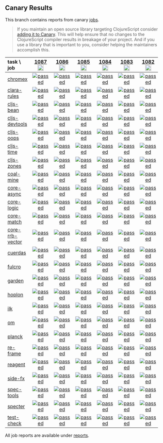 ## Canary Results

This branch contains reports from canary [jobs](https://github.com/cljs-oss/canary/tree/jobs).

> If you maintain an open source library targeting ClojureScript consider [adding it to Canary](https://github.com/cljs-oss/canary/tree/master#how-to-participate). This will help ensure that no changes to the ClojureScript compiler results in breakage of your project. And if you use a library that is important to you, consider helping the maintainers accomplish this.

[//]: # (begin_overview_table)

| task \ job | <a href="reports/2019/09/03/job-001087-1.10.572-b38ded99" title="job #1087&#xA;&#xA;job&#xA;&#xA;requested by BinaryAge Bot (@babot) on 2019-09-03T06:00:08Z">1087<br/><img width=20 height=20 src="https://avatars0.githubusercontent.com/u/1476765?v=4&s=60"></a> | <a href="reports/2019/09/02/job-001086-1.10.572-b38ded99" title="job #1086&#xA;&#xA;job&#xA;&#xA;requested by BinaryAge Bot (@babot) on 2019-09-02T06:00:10Z">1086<br/><img width=20 height=20 src="https://avatars0.githubusercontent.com/u/1476765?v=4&s=60"></a> | <a href="reports/2019/09/01/job-001085-1.10.572-b38ded99" title="job #1085&#xA;&#xA;job&#xA;&#xA;requested by BinaryAge Bot (@babot) on 2019-09-01T06:00:10Z">1085<br/><img width=20 height=20 src="https://avatars0.githubusercontent.com/u/1476765?v=4&s=60"></a> | <a href="reports/2019/08/31/job-001084-1.10.572-b38ded99" title="job #1084&#xA;&#xA;job&#xA;&#xA;requested by BinaryAge Bot (@babot) on 2019-08-31T06:00:09Z">1084<br/><img width=20 height=20 src="https://avatars0.githubusercontent.com/u/1476765?v=4&s=60"></a> | <a href="reports/2019/08/30/job-001083-1.10.572-b38ded99" title="job #1083&#xA;&#xA;job&#xA;&#xA;requested by BinaryAge Bot (@babot) on 2019-08-30T06:00:09Z">1083<br/><img width=20 height=20 src="https://avatars0.githubusercontent.com/u/1476765?v=4&s=60"></a> | <a href="reports/2019/08/29/job-001082-1.10.572-b38ded99" title="job #1082&#xA;&#xA;job&#xA;&#xA;requested by BinaryAge Bot (@babot) on 2019-08-29T06:00:10Z">1082<br/><img width=20 height=20 src="https://avatars0.githubusercontent.com/u/1476765?v=4&s=60"></a> | <a href="reports/2019/08/28/job-001081-1.10.572-b38ded99" title="job #1081&#xA;&#xA;job&#xA;&#xA;requested by BinaryAge Bot (@babot) on 2019-08-28T06:00:09Z">1081<br/><img width=20 height=20 src="https://avatars0.githubusercontent.com/u/1476765?v=4&s=60"></a> | <a href="reports/2019/08/27/job-001080-1.10.572-b38ded99" title="job #1080&#xA;&#xA;job&#xA;&#xA;requested by BinaryAge Bot (@babot) on 2019-08-27T06:00:10Z">1080<br/><img width=20 height=20 src="https://avatars0.githubusercontent.com/u/1476765?v=4&s=60"></a> | <a href="reports/2019/08/26/job-001079-1.10.572-b38ded99" title="job #1079&#xA;&#xA;job&#xA;&#xA;requested by BinaryAge Bot (@babot) on 2019-08-26T06:00:10Z">1079<br/><img width=20 height=20 src="https://avatars0.githubusercontent.com/u/1476765?v=4&s=60"></a> | <a href="reports/2019/08/25/job-001078-1.10.572-b38ded99" title="job #1078&#xA;&#xA;job&#xA;&#xA;requested by BinaryAge Bot (@babot) on 2019-08-25T06:00:08Z">1078<br/><img width=20 height=20 src="https://avatars0.githubusercontent.com/u/1476765?v=4&s=60"></a> |
| :--- | :---: | :---: | :---: | :---: | :---: | :---: | :---: | :---: | :---: | :---: |
| [chromex](https://github.com/binaryage/chromex) | <a href="reports/2019/09/03/job-001087-1.10.572-b38ded99#-chromex"><img title="passed" src="http://box.binaryage.com/s-passed.svg"><a> | <a href="reports/2019/09/02/job-001086-1.10.572-b38ded99#-chromex"><img title="passed" src="http://box.binaryage.com/s-passed.svg"><a> | <a href="reports/2019/09/01/job-001085-1.10.572-b38ded99#-chromex"><img title="passed" src="http://box.binaryage.com/s-passed.svg"><a> | <a href="reports/2019/08/31/job-001084-1.10.572-b38ded99#-chromex"><img title="passed" src="http://box.binaryage.com/s-passed.svg"><a> | <a href="reports/2019/08/30/job-001083-1.10.572-b38ded99#-chromex"><img title="passed" src="http://box.binaryage.com/s-passed.svg"><a> | <a href="reports/2019/08/29/job-001082-1.10.572-b38ded99#-chromex"><img title="passed" src="http://box.binaryage.com/s-passed.svg"><a> | <a href="reports/2019/08/28/job-001081-1.10.572-b38ded99#-chromex"><img title="passed" src="http://box.binaryage.com/s-passed.svg"><a> | <a href="reports/2019/08/27/job-001080-1.10.572-b38ded99#-chromex"><img title="passed" src="http://box.binaryage.com/s-passed.svg"><a> | <a href="reports/2019/08/26/job-001079-1.10.572-b38ded99#-chromex"><img title="passed" src="http://box.binaryage.com/s-passed.svg"><a> | <a href="reports/2019/08/25/job-001078-1.10.572-b38ded99#-chromex"><img title="passed" src="http://box.binaryage.com/s-passed.svg"><a> |
| [clara-rules](https://github.com/cerner/clara-rules) | <a href="reports/2019/09/03/job-001087-1.10.572-b38ded99#-clara-rules"><img title="passed" src="http://box.binaryage.com/s-passed.svg"><a> | <a href="reports/2019/09/02/job-001086-1.10.572-b38ded99#-clara-rules"><img title="passed" src="http://box.binaryage.com/s-passed.svg"><a> | <a href="reports/2019/09/01/job-001085-1.10.572-b38ded99#-clara-rules"><img title="passed" src="http://box.binaryage.com/s-passed.svg"><a> | <a href="reports/2019/08/31/job-001084-1.10.572-b38ded99#-clara-rules"><img title="passed" src="http://box.binaryage.com/s-passed.svg"><a> | <a href="reports/2019/08/30/job-001083-1.10.572-b38ded99#-clara-rules"><img title="passed" src="http://box.binaryage.com/s-passed.svg"><a> | <a href="reports/2019/08/29/job-001082-1.10.572-b38ded99#-clara-rules"><img title="passed" src="http://box.binaryage.com/s-passed.svg"><a> | <a href="reports/2019/08/28/job-001081-1.10.572-b38ded99#-clara-rules"><img title="passed" src="http://box.binaryage.com/s-passed.svg"><a> | <a href="reports/2019/08/27/job-001080-1.10.572-b38ded99#-clara-rules"><img title="passed" src="http://box.binaryage.com/s-passed.svg"><a> | <a href="reports/2019/08/26/job-001079-1.10.572-b38ded99#-clara-rules"><img title="passed" src="http://box.binaryage.com/s-passed.svg"><a> | <a href="reports/2019/08/25/job-001078-1.10.572-b38ded99#-clara-rules"><img title="passed" src="http://box.binaryage.com/s-passed.svg"><a> |
| [cljs-bean](https://github.com/mfikes/cljs-bean) | <a href="reports/2019/09/03/job-001087-1.10.572-b38ded99#-cljs-bean"><img title="passed" src="http://box.binaryage.com/s-passed.svg"><a> | <a href="reports/2019/09/02/job-001086-1.10.572-b38ded99#-cljs-bean"><img title="passed" src="http://box.binaryage.com/s-passed.svg"><a> | <a href="reports/2019/09/01/job-001085-1.10.572-b38ded99#-cljs-bean"><img title="passed" src="http://box.binaryage.com/s-passed.svg"><a> | <a href="reports/2019/08/31/job-001084-1.10.572-b38ded99#-cljs-bean"><img title="passed" src="http://box.binaryage.com/s-passed.svg"><a> | <a href="reports/2019/08/30/job-001083-1.10.572-b38ded99#-cljs-bean"><img title="passed" src="http://box.binaryage.com/s-passed.svg"><a> | <a href="reports/2019/08/29/job-001082-1.10.572-b38ded99#-cljs-bean"><img title="passed" src="http://box.binaryage.com/s-passed.svg"><a> | <a href="reports/2019/08/28/job-001081-1.10.572-b38ded99#-cljs-bean"><img title="passed" src="http://box.binaryage.com/s-passed.svg"><a> | <a href="reports/2019/08/27/job-001080-1.10.572-b38ded99#-cljs-bean"><img title="passed" src="http://box.binaryage.com/s-passed.svg"><a> | <a href="reports/2019/08/26/job-001079-1.10.572-b38ded99#-cljs-bean"><img title="passed" src="http://box.binaryage.com/s-passed.svg"><a> | <a href="reports/2019/08/25/job-001078-1.10.572-b38ded99#-cljs-bean"><img title="passed" src="http://box.binaryage.com/s-passed.svg"><a> |
| [cljs-devtools](https://github.com/binaryage/cljs-devtools) | <a href="reports/2019/09/03/job-001087-1.10.572-b38ded99#-cljs-devtools"><img title="passed" src="http://box.binaryage.com/s-passed.svg"><a> | <a href="reports/2019/09/02/job-001086-1.10.572-b38ded99#-cljs-devtools"><img title="passed" src="http://box.binaryage.com/s-passed.svg"><a> | <a href="reports/2019/09/01/job-001085-1.10.572-b38ded99#-cljs-devtools"><img title="passed" src="http://box.binaryage.com/s-passed.svg"><a> | <a href="reports/2019/08/31/job-001084-1.10.572-b38ded99#-cljs-devtools"><img title="passed" src="http://box.binaryage.com/s-passed.svg"><a> | <a href="reports/2019/08/30/job-001083-1.10.572-b38ded99#-cljs-devtools"><img title="passed" src="http://box.binaryage.com/s-passed.svg"><a> | <a href="reports/2019/08/29/job-001082-1.10.572-b38ded99#-cljs-devtools"><img title="passed" src="http://box.binaryage.com/s-passed.svg"><a> | <a href="reports/2019/08/28/job-001081-1.10.572-b38ded99#-cljs-devtools"><img title="passed" src="http://box.binaryage.com/s-passed.svg"><a> | <a href="reports/2019/08/27/job-001080-1.10.572-b38ded99#-cljs-devtools"><img title="passed" src="http://box.binaryage.com/s-passed.svg"><a> | <a href="reports/2019/08/26/job-001079-1.10.572-b38ded99#-cljs-devtools"><img title="passed" src="http://box.binaryage.com/s-passed.svg"><a> | <a href="reports/2019/08/25/job-001078-1.10.572-b38ded99#-cljs-devtools"><img title="passed" src="http://box.binaryage.com/s-passed.svg"><a> |
| [cljs-oops](https://github.com/binaryage/cljs-oops) | <a href="reports/2019/09/03/job-001087-1.10.572-b38ded99#-cljs-oops"><img title="passed" src="http://box.binaryage.com/s-passed.svg"><a> | <a href="reports/2019/09/02/job-001086-1.10.572-b38ded99#-cljs-oops"><img title="passed" src="http://box.binaryage.com/s-passed.svg"><a> | <a href="reports/2019/09/01/job-001085-1.10.572-b38ded99#-cljs-oops"><img title="passed" src="http://box.binaryage.com/s-passed.svg"><a> | <a href="reports/2019/08/31/job-001084-1.10.572-b38ded99#-cljs-oops"><img title="passed" src="http://box.binaryage.com/s-passed.svg"><a> | <a href="reports/2019/08/30/job-001083-1.10.572-b38ded99#-cljs-oops"><img title="passed" src="http://box.binaryage.com/s-passed.svg"><a> | <a href="reports/2019/08/29/job-001082-1.10.572-b38ded99#-cljs-oops"><img title="passed" src="http://box.binaryage.com/s-passed.svg"><a> | <a href="reports/2019/08/28/job-001081-1.10.572-b38ded99#-cljs-oops"><img title="passed" src="http://box.binaryage.com/s-passed.svg"><a> | <a href="reports/2019/08/27/job-001080-1.10.572-b38ded99#-cljs-oops"><img title="passed" src="http://box.binaryage.com/s-passed.svg"><a> | <a href="reports/2019/08/26/job-001079-1.10.572-b38ded99#-cljs-oops"><img title="passed" src="http://box.binaryage.com/s-passed.svg"><a> | <a href="reports/2019/08/25/job-001078-1.10.572-b38ded99#-cljs-oops"><img title="passed" src="http://box.binaryage.com/s-passed.svg"><a> |
| [cljs-time](https://github.com/andrewmcveigh/cljs-time) | <a href="reports/2019/09/03/job-001087-1.10.572-b38ded99#-cljs-time"><img title="passed" src="http://box.binaryage.com/s-passed.svg"><a> | <a href="reports/2019/09/02/job-001086-1.10.572-b38ded99#-cljs-time"><img title="passed" src="http://box.binaryage.com/s-passed.svg"><a> | <a href="reports/2019/09/01/job-001085-1.10.572-b38ded99#-cljs-time"><img title="passed" src="http://box.binaryage.com/s-passed.svg"><a> | <a href="reports/2019/08/31/job-001084-1.10.572-b38ded99#-cljs-time"><img title="passed" src="http://box.binaryage.com/s-passed.svg"><a> | <a href="reports/2019/08/30/job-001083-1.10.572-b38ded99#-cljs-time"><img title="passed" src="http://box.binaryage.com/s-passed.svg"><a> | <a href="reports/2019/08/29/job-001082-1.10.572-b38ded99#-cljs-time"><img title="passed" src="http://box.binaryage.com/s-passed.svg"><a> | <a href="reports/2019/08/28/job-001081-1.10.572-b38ded99#-cljs-time"><img title="passed" src="http://box.binaryage.com/s-passed.svg"><a> | <a href="reports/2019/08/27/job-001080-1.10.572-b38ded99#-cljs-time"><img title="passed" src="http://box.binaryage.com/s-passed.svg"><a> | <a href="reports/2019/08/26/job-001079-1.10.572-b38ded99#-cljs-time"><img title="passed" src="http://box.binaryage.com/s-passed.svg"><a> | <a href="reports/2019/08/25/job-001078-1.10.572-b38ded99#-cljs-time"><img title="passed" src="http://box.binaryage.com/s-passed.svg"><a> |
| [cljs-zones](https://github.com/binaryage/cljs-zones) | <a href="reports/2019/09/03/job-001087-1.10.572-b38ded99#-cljs-zones"><img title="passed" src="http://box.binaryage.com/s-passed.svg"><a> | <a href="reports/2019/09/02/job-001086-1.10.572-b38ded99#-cljs-zones"><img title="passed" src="http://box.binaryage.com/s-passed.svg"><a> | <a href="reports/2019/09/01/job-001085-1.10.572-b38ded99#-cljs-zones"><img title="passed" src="http://box.binaryage.com/s-passed.svg"><a> | <a href="reports/2019/08/31/job-001084-1.10.572-b38ded99#-cljs-zones"><img title="passed" src="http://box.binaryage.com/s-passed.svg"><a> | <a href="reports/2019/08/30/job-001083-1.10.572-b38ded99#-cljs-zones"><img title="passed" src="http://box.binaryage.com/s-passed.svg"><a> | <a href="reports/2019/08/29/job-001082-1.10.572-b38ded99#-cljs-zones"><img title="passed" src="http://box.binaryage.com/s-passed.svg"><a> | <a href="reports/2019/08/28/job-001081-1.10.572-b38ded99#-cljs-zones"><img title="passed" src="http://box.binaryage.com/s-passed.svg"><a> | <a href="reports/2019/08/27/job-001080-1.10.572-b38ded99#-cljs-zones"><img title="passed" src="http://box.binaryage.com/s-passed.svg"><a> | <a href="reports/2019/08/26/job-001079-1.10.572-b38ded99#-cljs-zones"><img title="passed" src="http://box.binaryage.com/s-passed.svg"><a> | <a href="reports/2019/08/25/job-001078-1.10.572-b38ded99#-cljs-zones"><img title="passed" src="http://box.binaryage.com/s-passed.svg"><a> |
| [coal-mine](https://github.com/mfikes/coal-mine) | <a href="reports/2019/09/03/job-001087-1.10.572-b38ded99#-coal-mine"><img title="passed" src="http://box.binaryage.com/s-passed.svg"><a> | <a href="reports/2019/09/02/job-001086-1.10.572-b38ded99#-coal-mine"><img title="passed" src="http://box.binaryage.com/s-passed.svg"><a> | <a href="reports/2019/09/01/job-001085-1.10.572-b38ded99#-coal-mine"><img title="passed" src="http://box.binaryage.com/s-passed.svg"><a> | <a href="reports/2019/08/31/job-001084-1.10.572-b38ded99#-coal-mine"><img title="passed" src="http://box.binaryage.com/s-passed.svg"><a> | <a href="reports/2019/08/30/job-001083-1.10.572-b38ded99#-coal-mine"><img title="passed" src="http://box.binaryage.com/s-passed.svg"><a> | <a href="reports/2019/08/29/job-001082-1.10.572-b38ded99#-coal-mine"><img title="passed" src="http://box.binaryage.com/s-passed.svg"><a> | <a href="reports/2019/08/28/job-001081-1.10.572-b38ded99#-coal-mine"><img title="passed" src="http://box.binaryage.com/s-passed.svg"><a> | <a href="reports/2019/08/27/job-001080-1.10.572-b38ded99#-coal-mine"><img title="passed" src="http://box.binaryage.com/s-passed.svg"><a> | <a href="reports/2019/08/26/job-001079-1.10.572-b38ded99#-coal-mine"><img title="passed" src="http://box.binaryage.com/s-passed.svg"><a> | <a href="reports/2019/08/25/job-001078-1.10.572-b38ded99#-coal-mine"><img title="passed" src="http://box.binaryage.com/s-passed.svg"><a> |
| [core-async](https://github.com/clojure/core.async) | <a href="reports/2019/09/03/job-001087-1.10.572-b38ded99#-core-async"><img title="passed" src="http://box.binaryage.com/s-passed.svg"><a> | <a href="reports/2019/09/02/job-001086-1.10.572-b38ded99#-core-async"><img title="passed" src="http://box.binaryage.com/s-passed.svg"><a> | <a href="reports/2019/09/01/job-001085-1.10.572-b38ded99#-core-async"><img title="passed" src="http://box.binaryage.com/s-passed.svg"><a> | <a href="reports/2019/08/31/job-001084-1.10.572-b38ded99#-core-async"><img title="passed" src="http://box.binaryage.com/s-passed.svg"><a> | <a href="reports/2019/08/30/job-001083-1.10.572-b38ded99#-core-async"><img title="passed" src="http://box.binaryage.com/s-passed.svg"><a> | <a href="reports/2019/08/29/job-001082-1.10.572-b38ded99#-core-async"><img title="passed" src="http://box.binaryage.com/s-passed.svg"><a> | <a href="reports/2019/08/28/job-001081-1.10.572-b38ded99#-core-async"><img title="passed" src="http://box.binaryage.com/s-passed.svg"><a> | <a href="reports/2019/08/27/job-001080-1.10.572-b38ded99#-core-async"><img title="passed" src="http://box.binaryage.com/s-passed.svg"><a> | <a href="reports/2019/08/26/job-001079-1.10.572-b38ded99#-core-async"><img title="passed" src="http://box.binaryage.com/s-passed.svg"><a> | <a href="reports/2019/08/25/job-001078-1.10.572-b38ded99#-core-async"><img title="passed" src="http://box.binaryage.com/s-passed.svg"><a> |
| [core-logic](https://github.com/clojure/core.logic) | <a href="reports/2019/09/03/job-001087-1.10.572-b38ded99#-core-logic"><img title="passed" src="http://box.binaryage.com/s-passed.svg"><a> | <a href="reports/2019/09/02/job-001086-1.10.572-b38ded99#-core-logic"><img title="passed" src="http://box.binaryage.com/s-passed.svg"><a> | <a href="reports/2019/09/01/job-001085-1.10.572-b38ded99#-core-logic"><img title="passed" src="http://box.binaryage.com/s-passed.svg"><a> | <a href="reports/2019/08/31/job-001084-1.10.572-b38ded99#-core-logic"><img title="passed" src="http://box.binaryage.com/s-passed.svg"><a> | <a href="reports/2019/08/30/job-001083-1.10.572-b38ded99#-core-logic"><img title="passed" src="http://box.binaryage.com/s-passed.svg"><a> | <a href="reports/2019/08/29/job-001082-1.10.572-b38ded99#-core-logic"><img title="passed" src="http://box.binaryage.com/s-passed.svg"><a> | <a href="reports/2019/08/28/job-001081-1.10.572-b38ded99#-core-logic"><img title="passed" src="http://box.binaryage.com/s-passed.svg"><a> | <a href="reports/2019/08/27/job-001080-1.10.572-b38ded99#-core-logic"><img title="passed" src="http://box.binaryage.com/s-passed.svg"><a> | <a href="reports/2019/08/26/job-001079-1.10.572-b38ded99#-core-logic"><img title="passed" src="http://box.binaryage.com/s-passed.svg"><a> | <a href="reports/2019/08/25/job-001078-1.10.572-b38ded99#-core-logic"><img title="passed" src="http://box.binaryage.com/s-passed.svg"><a> |
| [core-match](https://github.com/clojure/core.match) | <a href="reports/2019/09/03/job-001087-1.10.572-b38ded99#-core-match"><img title="passed" src="http://box.binaryage.com/s-passed.svg"><a> | <a href="reports/2019/09/02/job-001086-1.10.572-b38ded99#-core-match"><img title="passed" src="http://box.binaryage.com/s-passed.svg"><a> | <a href="reports/2019/09/01/job-001085-1.10.572-b38ded99#-core-match"><img title="passed" src="http://box.binaryage.com/s-passed.svg"><a> | <a href="reports/2019/08/31/job-001084-1.10.572-b38ded99#-core-match"><img title="passed" src="http://box.binaryage.com/s-passed.svg"><a> | <a href="reports/2019/08/30/job-001083-1.10.572-b38ded99#-core-match"><img title="passed" src="http://box.binaryage.com/s-passed.svg"><a> | <a href="reports/2019/08/29/job-001082-1.10.572-b38ded99#-core-match"><img title="passed" src="http://box.binaryage.com/s-passed.svg"><a> | <a href="reports/2019/08/28/job-001081-1.10.572-b38ded99#-core-match"><img title="passed" src="http://box.binaryage.com/s-passed.svg"><a> | <a href="reports/2019/08/27/job-001080-1.10.572-b38ded99#-core-match"><img title="passed" src="http://box.binaryage.com/s-passed.svg"><a> | <a href="reports/2019/08/26/job-001079-1.10.572-b38ded99#-core-match"><img title="passed" src="http://box.binaryage.com/s-passed.svg"><a> | <a href="reports/2019/08/25/job-001078-1.10.572-b38ded99#-core-match"><img title="passed" src="http://box.binaryage.com/s-passed.svg"><a> |
| [core-rrb-vector](https://github.com/clojure/core.rrb-vector) | <a href="reports/2019/09/03/job-001087-1.10.572-b38ded99#-core-rrb-vector"><img title="passed" src="http://box.binaryage.com/s-passed.svg"><a> | <a href="reports/2019/09/02/job-001086-1.10.572-b38ded99#-core-rrb-vector"><img title="passed" src="http://box.binaryage.com/s-passed.svg"><a> | <a href="reports/2019/09/01/job-001085-1.10.572-b38ded99#-core-rrb-vector"><img title="passed" src="http://box.binaryage.com/s-passed.svg"><a> | <a href="reports/2019/08/31/job-001084-1.10.572-b38ded99#-core-rrb-vector"><img title="passed" src="http://box.binaryage.com/s-passed.svg"><a> | <a href="reports/2019/08/30/job-001083-1.10.572-b38ded99#-core-rrb-vector"><img title="passed" src="http://box.binaryage.com/s-passed.svg"><a> | <a href="reports/2019/08/29/job-001082-1.10.572-b38ded99#-core-rrb-vector"><img title="passed" src="http://box.binaryage.com/s-passed.svg"><a> | <a href="reports/2019/08/28/job-001081-1.10.572-b38ded99#-core-rrb-vector"><img title="passed" src="http://box.binaryage.com/s-passed.svg"><a> | <a href="reports/2019/08/27/job-001080-1.10.572-b38ded99#-core-rrb-vector"><img title="passed" src="http://box.binaryage.com/s-passed.svg"><a> | <a href="reports/2019/08/26/job-001079-1.10.572-b38ded99#-core-rrb-vector"><img title="passed" src="http://box.binaryage.com/s-passed.svg"><a> | <a href="reports/2019/08/25/job-001078-1.10.572-b38ded99#-core-rrb-vector"><img title="passed" src="http://box.binaryage.com/s-passed.svg"><a> |
| [cuerdas](https://github.com/funcool/cuerdas) | <a href="reports/2019/09/03/job-001087-1.10.572-b38ded99#-cuerdas"><img title="passed" src="http://box.binaryage.com/s-passed.svg"><a> | <a href="reports/2019/09/02/job-001086-1.10.572-b38ded99#-cuerdas"><img title="passed" src="http://box.binaryage.com/s-passed.svg"><a> | <a href="reports/2019/09/01/job-001085-1.10.572-b38ded99#-cuerdas"><img title="passed" src="http://box.binaryage.com/s-passed.svg"><a> | <a href="reports/2019/08/31/job-001084-1.10.572-b38ded99#-cuerdas"><img title="passed" src="http://box.binaryage.com/s-passed.svg"><a> | <a href="reports/2019/08/30/job-001083-1.10.572-b38ded99#-cuerdas"><img title="passed" src="http://box.binaryage.com/s-passed.svg"><a> | <a href="reports/2019/08/29/job-001082-1.10.572-b38ded99#-cuerdas"><img title="passed" src="http://box.binaryage.com/s-passed.svg"><a> | <a href="reports/2019/08/28/job-001081-1.10.572-b38ded99#-cuerdas"><img title="passed" src="http://box.binaryage.com/s-passed.svg"><a> | <a href="reports/2019/08/27/job-001080-1.10.572-b38ded99#-cuerdas"><img title="passed" src="http://box.binaryage.com/s-passed.svg"><a> | <a href="reports/2019/08/26/job-001079-1.10.572-b38ded99#-cuerdas"><img title="passed" src="http://box.binaryage.com/s-passed.svg"><a> | <a href="reports/2019/08/25/job-001078-1.10.572-b38ded99#-cuerdas"><img title="passed" src="http://box.binaryage.com/s-passed.svg"><a> |
| [fulcro](https://github.com/fulcrologic/fulcro) | <a href="reports/2019/09/03/job-001087-1.10.572-b38ded99#-fulcro"><img title="passed" src="http://box.binaryage.com/s-passed.svg"><a> | <a href="reports/2019/09/02/job-001086-1.10.572-b38ded99#-fulcro"><img title="passed" src="http://box.binaryage.com/s-passed.svg"><a> | <a href="reports/2019/09/01/job-001085-1.10.572-b38ded99#-fulcro"><img title="passed" src="http://box.binaryage.com/s-passed.svg"><a> | <a href="reports/2019/08/31/job-001084-1.10.572-b38ded99#-fulcro"><img title="passed" src="http://box.binaryage.com/s-passed.svg"><a> | <a href="reports/2019/08/30/job-001083-1.10.572-b38ded99#-fulcro"><img title="passed" src="http://box.binaryage.com/s-passed.svg"><a> | <a href="reports/2019/08/29/job-001082-1.10.572-b38ded99#-fulcro"><img title="passed" src="http://box.binaryage.com/s-passed.svg"><a> | <a href="reports/2019/08/28/job-001081-1.10.572-b38ded99#-fulcro"><img title="passed" src="http://box.binaryage.com/s-passed.svg"><a> | <a href="reports/2019/08/27/job-001080-1.10.572-b38ded99#-fulcro"><img title="passed" src="http://box.binaryage.com/s-passed.svg"><a> | <a href="reports/2019/08/26/job-001079-1.10.572-b38ded99#-fulcro"><img title="passed" src="http://box.binaryage.com/s-passed.svg"><a> | <a href="reports/2019/08/25/job-001078-1.10.572-b38ded99#-fulcro"><img title="passed" src="http://box.binaryage.com/s-passed.svg"><a> |
| [garden](https://github.com/noprompt/garden) | <a href="reports/2019/09/03/job-001087-1.10.572-b38ded99#-garden"><img title="passed" src="http://box.binaryage.com/s-passed.svg"><a> | <a href="reports/2019/09/02/job-001086-1.10.572-b38ded99#-garden"><img title="passed" src="http://box.binaryage.com/s-passed.svg"><a> | <a href="reports/2019/09/01/job-001085-1.10.572-b38ded99#-garden"><img title="passed" src="http://box.binaryage.com/s-passed.svg"><a> | <a href="reports/2019/08/31/job-001084-1.10.572-b38ded99#-garden"><img title="passed" src="http://box.binaryage.com/s-passed.svg"><a> | <a href="reports/2019/08/30/job-001083-1.10.572-b38ded99#-garden"><img title="passed" src="http://box.binaryage.com/s-passed.svg"><a> | <a href="reports/2019/08/29/job-001082-1.10.572-b38ded99#-garden"><img title="passed" src="http://box.binaryage.com/s-passed.svg"><a> | <a href="reports/2019/08/28/job-001081-1.10.572-b38ded99#-garden"><img title="passed" src="http://box.binaryage.com/s-passed.svg"><a> | <a href="reports/2019/08/27/job-001080-1.10.572-b38ded99#-garden"><img title="passed" src="http://box.binaryage.com/s-passed.svg"><a> | <a href="reports/2019/08/26/job-001079-1.10.572-b38ded99#-garden"><img title="passed" src="http://box.binaryage.com/s-passed.svg"><a> | <a href="reports/2019/08/25/job-001078-1.10.572-b38ded99#-garden"><img title="passed" src="http://box.binaryage.com/s-passed.svg"><a> |
| [hoplon](https://github.com/hoplon/hoplon) | <a href="reports/2019/09/03/job-001087-1.10.572-b38ded99#-hoplon"><img title="passed" src="http://box.binaryage.com/s-passed.svg"><a> | <a href="reports/2019/09/02/job-001086-1.10.572-b38ded99#-hoplon"><img title="passed" src="http://box.binaryage.com/s-passed.svg"><a> | <a href="reports/2019/09/01/job-001085-1.10.572-b38ded99#-hoplon"><img title="passed" src="http://box.binaryage.com/s-passed.svg"><a> | <a href="reports/2019/08/31/job-001084-1.10.572-b38ded99#-hoplon"><img title="passed" src="http://box.binaryage.com/s-passed.svg"><a> | <a href="reports/2019/08/30/job-001083-1.10.572-b38ded99#-hoplon"><img title="passed" src="http://box.binaryage.com/s-passed.svg"><a> | <a href="reports/2019/08/29/job-001082-1.10.572-b38ded99#-hoplon"><img title="passed" src="http://box.binaryage.com/s-passed.svg"><a> | <a href="reports/2019/08/28/job-001081-1.10.572-b38ded99#-hoplon"><img title="passed" src="http://box.binaryage.com/s-passed.svg"><a> | <a href="reports/2019/08/27/job-001080-1.10.572-b38ded99#-hoplon"><img title="passed" src="http://box.binaryage.com/s-passed.svg"><a> | <a href="reports/2019/08/26/job-001079-1.10.572-b38ded99#-hoplon"><img title="passed" src="http://box.binaryage.com/s-passed.svg"><a> | <a href="reports/2019/08/25/job-001078-1.10.572-b38ded99#-hoplon"><img title="passed" src="http://box.binaryage.com/s-passed.svg"><a> |
| [ilk](https://github.com/mfikes/ilk) | <a href="reports/2019/09/03/job-001087-1.10.572-b38ded99#-ilk"><img title="passed" src="http://box.binaryage.com/s-passed.svg"><a> | <a href="reports/2019/09/02/job-001086-1.10.572-b38ded99#-ilk"><img title="passed" src="http://box.binaryage.com/s-passed.svg"><a> | <a href="reports/2019/09/01/job-001085-1.10.572-b38ded99#-ilk"><img title="passed" src="http://box.binaryage.com/s-passed.svg"><a> | <a href="reports/2019/08/31/job-001084-1.10.572-b38ded99#-ilk"><img title="passed" src="http://box.binaryage.com/s-passed.svg"><a> | <a href="reports/2019/08/30/job-001083-1.10.572-b38ded99#-ilk"><img title="passed" src="http://box.binaryage.com/s-passed.svg"><a> | <a href="reports/2019/08/29/job-001082-1.10.572-b38ded99#-ilk"><img title="passed" src="http://box.binaryage.com/s-passed.svg"><a> | <a href="reports/2019/08/28/job-001081-1.10.572-b38ded99#-ilk"><img title="passed" src="http://box.binaryage.com/s-passed.svg"><a> | <a href="reports/2019/08/27/job-001080-1.10.572-b38ded99#-ilk"><img title="passed" src="http://box.binaryage.com/s-passed.svg"><a> | <a href="reports/2019/08/26/job-001079-1.10.572-b38ded99#-ilk"><img title="passed" src="http://box.binaryage.com/s-passed.svg"><a> | <a href="reports/2019/08/25/job-001078-1.10.572-b38ded99#-ilk"><img title="passed" src="http://box.binaryage.com/s-passed.svg"><a> |
| [om](https://github.com/omcljs/om) | <a href="reports/2019/09/03/job-001087-1.10.572-b38ded99#-om"><img title="passed" src="http://box.binaryage.com/s-passed.svg"><a> | <a href="reports/2019/09/02/job-001086-1.10.572-b38ded99#-om"><img title="passed" src="http://box.binaryage.com/s-passed.svg"><a> | <a href="reports/2019/09/01/job-001085-1.10.572-b38ded99#-om"><img title="passed" src="http://box.binaryage.com/s-passed.svg"><a> | <a href="reports/2019/08/31/job-001084-1.10.572-b38ded99#-om"><img title="passed" src="http://box.binaryage.com/s-passed.svg"><a> | <a href="reports/2019/08/30/job-001083-1.10.572-b38ded99#-om"><img title="passed" src="http://box.binaryage.com/s-passed.svg"><a> | <a href="reports/2019/08/29/job-001082-1.10.572-b38ded99#-om"><img title="passed" src="http://box.binaryage.com/s-passed.svg"><a> | <a href="reports/2019/08/28/job-001081-1.10.572-b38ded99#-om"><img title="passed" src="http://box.binaryage.com/s-passed.svg"><a> | <a href="reports/2019/08/27/job-001080-1.10.572-b38ded99#-om"><img title="passed" src="http://box.binaryage.com/s-passed.svg"><a> | <a href="reports/2019/08/26/job-001079-1.10.572-b38ded99#-om"><img title="passed" src="http://box.binaryage.com/s-passed.svg"><a> | <a href="reports/2019/08/25/job-001078-1.10.572-b38ded99#-om"><img title="passed" src="http://box.binaryage.com/s-passed.svg"><a> |
| [planck](https://github.com/planck-repl/planck) | <a href="reports/2019/09/03/job-001087-1.10.572-b38ded99#-planck"><img title="passed" src="http://box.binaryage.com/s-passed.svg"><a> | <a href="reports/2019/09/02/job-001086-1.10.572-b38ded99#-planck"><img title="passed" src="http://box.binaryage.com/s-passed.svg"><a> | <a href="reports/2019/09/01/job-001085-1.10.572-b38ded99#-planck"><img title="passed" src="http://box.binaryage.com/s-passed.svg"><a> | <a href="reports/2019/08/31/job-001084-1.10.572-b38ded99#-planck"><img title="passed" src="http://box.binaryage.com/s-passed.svg"><a> | <a href="reports/2019/08/30/job-001083-1.10.572-b38ded99#-planck"><img title="passed" src="http://box.binaryage.com/s-passed.svg"><a> | <a href="reports/2019/08/29/job-001082-1.10.572-b38ded99#-planck"><img title="passed" src="http://box.binaryage.com/s-passed.svg"><a> | <a href="reports/2019/08/28/job-001081-1.10.572-b38ded99#-planck"><img title="passed" src="http://box.binaryage.com/s-passed.svg"><a> | <a href="reports/2019/08/27/job-001080-1.10.572-b38ded99#-planck"><img title="passed" src="http://box.binaryage.com/s-passed.svg"><a> | <a href="reports/2019/08/26/job-001079-1.10.572-b38ded99#-planck"><img title="passed" src="http://box.binaryage.com/s-passed.svg"><a> | <a href="reports/2019/08/25/job-001078-1.10.572-b38ded99#-planck"><img title="passed" src="http://box.binaryage.com/s-passed.svg"><a> |
| [re-frame](https://github.com/Day8/re-frame) | <a href="reports/2019/09/03/job-001087-1.10.572-b38ded99#-re-frame"><img title="passed" src="http://box.binaryage.com/s-passed.svg"><a> | <a href="reports/2019/09/02/job-001086-1.10.572-b38ded99#-re-frame"><img title="passed" src="http://box.binaryage.com/s-passed.svg"><a> | <a href="reports/2019/09/01/job-001085-1.10.572-b38ded99#-re-frame"><img title="passed" src="http://box.binaryage.com/s-passed.svg"><a> | <a href="reports/2019/08/31/job-001084-1.10.572-b38ded99#-re-frame"><img title="passed" src="http://box.binaryage.com/s-passed.svg"><a> | <a href="reports/2019/08/30/job-001083-1.10.572-b38ded99#-re-frame"><img title="passed" src="http://box.binaryage.com/s-passed.svg"><a> | <a href="reports/2019/08/29/job-001082-1.10.572-b38ded99#-re-frame"><img title="passed" src="http://box.binaryage.com/s-passed.svg"><a> | <a href="reports/2019/08/28/job-001081-1.10.572-b38ded99#-re-frame"><img title="passed" src="http://box.binaryage.com/s-passed.svg"><a> | <a href="reports/2019/08/27/job-001080-1.10.572-b38ded99#-re-frame"><img title="passed" src="http://box.binaryage.com/s-passed.svg"><a> | <a href="reports/2019/08/26/job-001079-1.10.572-b38ded99#-re-frame"><img title="passed" src="http://box.binaryage.com/s-passed.svg"><a> | <a href="reports/2019/08/25/job-001078-1.10.572-b38ded99#-re-frame"><img title="passed" src="http://box.binaryage.com/s-passed.svg"><a> |
| [reagent](https://github.com/reagent-project/reagent) | <a href="reports/2019/09/03/job-001087-1.10.572-b38ded99#-reagent"><img title="passed" src="http://box.binaryage.com/s-passed.svg"><a> | <a href="reports/2019/09/02/job-001086-1.10.572-b38ded99#-reagent"><img title="passed" src="http://box.binaryage.com/s-passed.svg"><a> | <a href="reports/2019/09/01/job-001085-1.10.572-b38ded99#-reagent"><img title="passed" src="http://box.binaryage.com/s-passed.svg"><a> | <a href="reports/2019/08/31/job-001084-1.10.572-b38ded99#-reagent"><img title="passed" src="http://box.binaryage.com/s-passed.svg"><a> | <a href="reports/2019/08/30/job-001083-1.10.572-b38ded99#-reagent"><img title="passed" src="http://box.binaryage.com/s-passed.svg"><a> | <a href="reports/2019/08/29/job-001082-1.10.572-b38ded99#-reagent"><img title="passed" src="http://box.binaryage.com/s-passed.svg"><a> | <a href="reports/2019/08/28/job-001081-1.10.572-b38ded99#-reagent"><img title="passed" src="http://box.binaryage.com/s-passed.svg"><a> | <a href="reports/2019/08/27/job-001080-1.10.572-b38ded99#-reagent"><img title="passed" src="http://box.binaryage.com/s-passed.svg"><a> | <a href="reports/2019/08/26/job-001079-1.10.572-b38ded99#-reagent"><img title="passed" src="http://box.binaryage.com/s-passed.svg"><a> | <a href="reports/2019/08/25/job-001078-1.10.572-b38ded99#-reagent"><img title="passed" src="http://box.binaryage.com/s-passed.svg"><a> |
| [side-fx](https://github.com/cljsrn/side-fx) | <a href="reports/2019/09/03/job-001087-1.10.572-b38ded99#-side-fx"><img title="passed" src="http://box.binaryage.com/s-passed.svg"><a> | <a href="reports/2019/09/02/job-001086-1.10.572-b38ded99#-side-fx"><img title="passed" src="http://box.binaryage.com/s-passed.svg"><a> | <a href="reports/2019/09/01/job-001085-1.10.572-b38ded99#-side-fx"><img title="passed" src="http://box.binaryage.com/s-passed.svg"><a> | <a href="reports/2019/08/31/job-001084-1.10.572-b38ded99#-side-fx"><img title="passed" src="http://box.binaryage.com/s-passed.svg"><a> | <a href="reports/2019/08/30/job-001083-1.10.572-b38ded99#-side-fx"><img title="passed" src="http://box.binaryage.com/s-passed.svg"><a> | <a href="reports/2019/08/29/job-001082-1.10.572-b38ded99#-side-fx"><img title="passed" src="http://box.binaryage.com/s-passed.svg"><a> | <a href="reports/2019/08/28/job-001081-1.10.572-b38ded99#-side-fx"><img title="passed" src="http://box.binaryage.com/s-passed.svg"><a> | <a href="reports/2019/08/27/job-001080-1.10.572-b38ded99#-side-fx"><img title="passed" src="http://box.binaryage.com/s-passed.svg"><a> | <a href="reports/2019/08/26/job-001079-1.10.572-b38ded99#-side-fx"><img title="passed" src="http://box.binaryage.com/s-passed.svg"><a> | <a href="reports/2019/08/25/job-001078-1.10.572-b38ded99#-side-fx"><img title="passed" src="http://box.binaryage.com/s-passed.svg"><a> |
| [spec-tools](https://github.com/metosin/spec-tools) | <a href="reports/2019/09/03/job-001087-1.10.572-b38ded99#-spec-tools"><img title="passed" src="http://box.binaryage.com/s-passed.svg"><a> | <a href="reports/2019/09/02/job-001086-1.10.572-b38ded99#-spec-tools"><img title="passed" src="http://box.binaryage.com/s-passed.svg"><a> | <a href="reports/2019/09/01/job-001085-1.10.572-b38ded99#-spec-tools"><img title="passed" src="http://box.binaryage.com/s-passed.svg"><a> | <a href="reports/2019/08/31/job-001084-1.10.572-b38ded99#-spec-tools"><img title="passed" src="http://box.binaryage.com/s-passed.svg"><a> | <a href="reports/2019/08/30/job-001083-1.10.572-b38ded99#-spec-tools"><img title="passed" src="http://box.binaryage.com/s-passed.svg"><a> | <a href="reports/2019/08/29/job-001082-1.10.572-b38ded99#-spec-tools"><img title="passed" src="http://box.binaryage.com/s-passed.svg"><a> | <a href="reports/2019/08/28/job-001081-1.10.572-b38ded99#-spec-tools"><img title="passed" src="http://box.binaryage.com/s-passed.svg"><a> | <a href="reports/2019/08/27/job-001080-1.10.572-b38ded99#-spec-tools"><img title="passed" src="http://box.binaryage.com/s-passed.svg"><a> | <a href="reports/2019/08/26/job-001079-1.10.572-b38ded99#-spec-tools"><img title="passed" src="http://box.binaryage.com/s-passed.svg"><a> | <a href="reports/2019/08/25/job-001078-1.10.572-b38ded99#-spec-tools"><img title="passed" src="http://box.binaryage.com/s-passed.svg"><a> |
| [specter](https://github.com/nathanmarz/specter) | <a href="reports/2019/09/03/job-001087-1.10.572-b38ded99#-specter"><img title="passed" src="http://box.binaryage.com/s-passed.svg"><a> | <a href="reports/2019/09/02/job-001086-1.10.572-b38ded99#-specter"><img title="passed" src="http://box.binaryage.com/s-passed.svg"><a> | <a href="reports/2019/09/01/job-001085-1.10.572-b38ded99#-specter"><img title="passed" src="http://box.binaryage.com/s-passed.svg"><a> | <a href="reports/2019/08/31/job-001084-1.10.572-b38ded99#-specter"><img title="passed" src="http://box.binaryage.com/s-passed.svg"><a> | <a href="reports/2019/08/30/job-001083-1.10.572-b38ded99#-specter"><img title="passed" src="http://box.binaryage.com/s-passed.svg"><a> | <a href="reports/2019/08/29/job-001082-1.10.572-b38ded99#-specter"><img title="passed" src="http://box.binaryage.com/s-passed.svg"><a> | <a href="reports/2019/08/28/job-001081-1.10.572-b38ded99#-specter"><img title="passed" src="http://box.binaryage.com/s-passed.svg"><a> | <a href="reports/2019/08/27/job-001080-1.10.572-b38ded99#-specter"><img title="passed" src="http://box.binaryage.com/s-passed.svg"><a> | <a href="reports/2019/08/26/job-001079-1.10.572-b38ded99#-specter"><img title="passed" src="http://box.binaryage.com/s-passed.svg"><a> | <a href="reports/2019/08/25/job-001078-1.10.572-b38ded99#-specter"><img title="passed" src="http://box.binaryage.com/s-passed.svg"><a> |
| [test-check](https://github.com/clojure/test.check) | <a href="reports/2019/09/03/job-001087-1.10.572-b38ded99#-test-check"><img title="passed" src="http://box.binaryage.com/s-passed.svg"><a> | <a href="reports/2019/09/02/job-001086-1.10.572-b38ded99#-test-check"><img title="passed" src="http://box.binaryage.com/s-passed.svg"><a> | <a href="reports/2019/09/01/job-001085-1.10.572-b38ded99#-test-check"><img title="passed" src="http://box.binaryage.com/s-passed.svg"><a> | <a href="reports/2019/08/31/job-001084-1.10.572-b38ded99#-test-check"><img title="passed" src="http://box.binaryage.com/s-passed.svg"><a> | <a href="reports/2019/08/30/job-001083-1.10.572-b38ded99#-test-check"><img title="passed" src="http://box.binaryage.com/s-passed.svg"><a> | <a href="reports/2019/08/29/job-001082-1.10.572-b38ded99#-test-check"><img title="passed" src="http://box.binaryage.com/s-passed.svg"><a> | <a href="reports/2019/08/28/job-001081-1.10.572-b38ded99#-test-check"><img title="passed" src="http://box.binaryage.com/s-passed.svg"><a> | <a href="reports/2019/08/27/job-001080-1.10.572-b38ded99#-test-check"><img title="passed" src="http://box.binaryage.com/s-passed.svg"><a> | <a href="reports/2019/08/26/job-001079-1.10.572-b38ded99#-test-check"><img title="passed" src="http://box.binaryage.com/s-passed.svg"><a> | <a href="reports/2019/08/25/job-001078-1.10.572-b38ded99#-test-check"><img title="passed" src="http://box.binaryage.com/s-passed.svg"><a> |

[//]: # (end_overview_table)

All job reports are available under [reports](reports).
